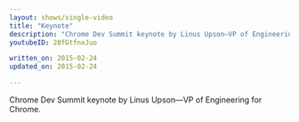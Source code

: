 ```yaml
---
layout: shows/single-video
title: "Keynote"
description: "Chrome Dev Summit keynote by Linus Upson—VP of Engineering for Chrome."
youtubeID: 20fGtfnxJuo

written_on: 2015-02-24
updated_on: 2015-02-24

---
```


Chrome Dev Summit keynote by Linus Upson—VP of Engineering for Chrome.
